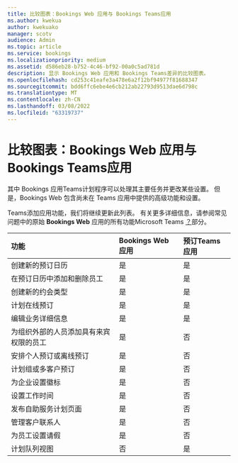 ```yaml
---
title: 比较图表：Bookings Web 应用与 Bookings Teams应用
ms.author: kwekua
author: kwekuako
manager: scotv
audience: Admin
ms.topic: article
ms.service: bookings
ms.localizationpriority: medium
ms.assetid: d586eb28-b752-4c46-bf92-00a0c5ad781d
description: 显示 Bookings Web 应用和 Bookings Teams差异的比较图表。
ms.openlocfilehash: cd253c41eafe3a478e6a2f12bf94977f81688347
ms.sourcegitcommit: bdd6ffc6ebe4e6cb212ab22793d9513dae6d798c
ms.translationtype: MT
ms.contentlocale: zh-CN
ms.lasthandoff: 03/08/2022
ms.locfileid: "63319737"
---
```

# <a name="comparison-chart-bookings-web-app-vs-bookings-teams-app"></a>比较图表：Bookings Web 应用与 Bookings Teams应用

其中 Bookings 应用Teams计划程序可以处理其主要任务并更改某些设置。 但是，Bookings Web 包含尚未在 Teams 应用中提供的高级功能和设置。

Teams添加应用功能，我们将继续更新此列表。 有关更多详细信息，请参阅常见问题中的原始 **Bookings Web** 应用的所有功能Microsoft Teams [？](bookings-faq.yml)部分。

| 功能 | Bookings Web 应用 | 预订Teams应用 |
|:---|:---|:---|
| 创建新的预订日历 | 是 | 是 |
| 在预订日历中添加和删除员工 | 是 | 是 |
| 创建新的约会类型 | 是 | 是 |
| 计划在线预订 | 是 | 是 |
| 编辑业务详细信息 | 是 | 是 |
| 为组织外部的人员添加具有来宾权限的员工 | 是 | 否 |
| 安排个人预订或离线预订 | 是 | 否 |
| 计划组或多客户预订 | 是 | 否 |
| 为企业设置徽标 | 是 | 否 |
| 设置工作时间 | 是 | 否 |
| 发布自助服务计划页面 | 是 | 否 |
| 管理客户联系人 | 是 | 否 |
| 为员工设置请假 | 是 | 否 |
| 计划队列视图 | 否 | 是 |
